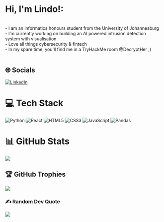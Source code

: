

# Hi, I'm Lindo!:
<br>- I am an informatics honours student from the University of Johannesburg<br>- I’m currently working on building an AI powered intrusion detection system with visualisation<br>- Love all things cybersecurity & fintech<br>- In my spare time, you'll find me in a TryHackMe room @DecryptHer ;)<br><br>


## 🌐 Socials
[![LinkedIn](https://img.shields.io/badge/LinkedIn-%230077B5.svg?logo=linkedin&logoColor=white)](https://linkedin.com/in/lindokuhle-dlamini) 

# 💻 Tech Stack
![Python](https://img.shields.io/badge/python-3670A0?style=for-the-badge&logo=python&logoColor=ffdd54) ![React](https://img.shields.io/badge/react-%2320232a.svg?style=for-the-badge&logo=react&logoColor=%2361DAFB) ![HTML5](https://img.shields.io/badge/html5-%23E34F26.svg?style=for-the-badge&logo=html5&logoColor=white) ![CSS3](https://img.shields.io/badge/css3-%231572B6.svg?style=for-the-badge&logo=css3&logoColor=white) ![JavaScript](https://img.shields.io/badge/javascript-%23323330.svg?style=for-the-badge&logo=javascript&logoColor=%23F7DF1E) ![Pandas](https://img.shields.io/badge/pandas-%23150458.svg?style=for-the-badge&logo=pandas&logoColor=white) 
# 📊 GitHub Stats

![](https://nirzak-streak-stats.vercel.app/?user=ladlamini&theme=radical&hide_border=true)<br/>


## 🏆 GitHub Trophies
![](https://github-profile-trophy.vercel.app/?username=ladlamini&theme=radical&no-frame=false&no-bg=true&margin-w=4)

### ✍️ Random Dev Quote
![](https://quotes-github-readme.vercel.app/api?type=vetical&theme=merko)

<!-- Proudly created with GPRM ( https://gprm.itsvg.in ) -->
